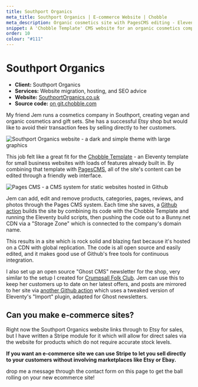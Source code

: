 ```yaml
---
title: Southport Organics
meta_title: Southport Organics | E-commerce Website | Chobble
meta_description: Organic cosmetics site with PagesCMS editing - Eleventy build, Bunny CDN hosting - avoid Etsy fees with direct sales - e-commerce example
snippet: A 'Chobble Template' CMS website for an organic cosmetics company
order: 10
colour: "#111"
---
```


# Southport Organics

- **Client:** Southport Organics
- **Services:** Website migration, hosting, and SEO advice
- **Website:** [SouthportOrganics.co.uk](https://www.southportorganics.co.uk)
- **Source code:** [on git.chobble.com](https://git.chobble.com/hosted-by-chobble/southport-organics)

My friend Jem runs a cosmetics company in Southport, creating vegan and organic cosmetics and gift sets. She has a successful Etsy shop but would like to avoid their transaction fees by selling directly to her customers.

![Southport Organics website - a dark and simple theme with large graphics](/assets/examples/southport-organics.png)

This job felt like a great fit for the [Chobble Template](/services/chobble-template/) - an Eleventy template for small business websites with loads of features already built in. By combining that template with [PagesCMS](https://pagescms.org/), all of the site's content can be edited through a friendly web interface.

![Pages CMS - a CMS system for static websites hosted in Github](/assets/examples/southport-organics-cms.png)

Jem can add, edit and remove products, categories, pages, reviews, and photos through the Pages CMS system. Each time she saves, a [Github action](https://github.com/chobble-mirror/southport-organics/actions) builds the site by combining its code with the Chobble Template and running the Eleventy build scripts, then pushing the code out to a Bunny.net CDN via a "Storage Zone" which is connected to the company's domain name.

This results in a site which is rock solid and blazing fast because it's hosted on a CDN with global replication. The code is all open source and easily edited, and it makes good use of Github's free tools for continuous integration.

I also set up an open source "Ghost CMS" newsletter for the shop, very similar to the setup I created for [Crumpsall Folk Club](/examples/crumpsall-folk-club/). Jem can use this to keep her customers up to date on her latest offers, and posts are mirrored to her site via [another Github action](https://github.com/chobble-mirror/southport-organics/actions/workflows/ghost-import.yml) which uses a tweaked version of Eleventy's "Import" plugin, adapted for Ghost newsletters.

## Can you make e-commerce sites?

Right now the Southport Organics website links through to Etsy for sales, but I have written a Stripe module for it which will allow for direct sales via the website for products which do not require accurate stock levels.

**If you want an e-commerce site we can use Stripe to let you sell directly to your customers without involving marketplaces like Etsy or Ebay.**

drop me a message through the contact form on this page to get the ball rolling on your new ecommerce site!
